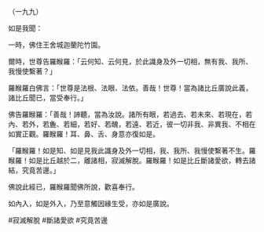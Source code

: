 （一九九）

如是我聞：

一時，佛住王舍城迦蘭陀竹園。

爾時，世尊告羅睺羅：「云何知、云何見，於此識身及外一切相，無有我、我所、我慢使繫著？」

羅睺羅白佛言：「世尊是法根、法眼、法依。善哉！世尊！當為諸比丘廣說此義，諸比丘聞已，當受奉行。」

佛告羅睺羅：「善哉！諦聽，當為汝說。諸所有眼，若過去、若未來、若現在，若內、若外，若麁、若細，若好、若醜，若遠、若近，彼一切非我、非異我、不相在如實正觀。羅睺羅！耳、鼻、舌、身意亦復如是。

「羅睺羅！如是知、如是見我此識身及外一切相，我、我所、我慢使繫著不生。羅睺羅！如是比丘越於二，離諸相，寂滅解脫。羅睺羅！如是比丘斷諸愛欲，轉去諸結，究竟苦邊。」

佛說此經已，羅睺羅聞佛所說，歡喜奉行。

如內入，如是外入，乃至意觸因緣生受，亦如是廣說。




#寂滅解脫
#斷諸愛欲
#究竟苦邊

